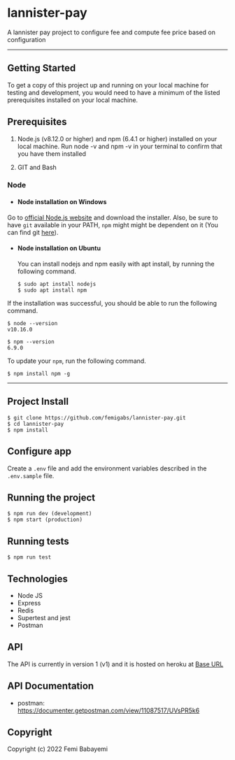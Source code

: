 # lannister-pay

A lannister pay project to configure fee and compute fee price based on configuration

---

## Getting Started

To get a copy of this project up and running on your local machine for testing and development, you would need to have a minimum of the listed prerequisites installed on your local machine.

## Prerequisites

1. Node.js (v8.12.0 or higher) and npm (6.4.1 or higher) installed on your local machine. Run node -v and npm -v in your terminal to confirm that you have them installed

2. GIT and Bash

### Node
- #### Node installation on Windows

Go to [official Node.js website](https://nodejs.org/) and download the installer.
Also, be sure to have `git` available in your PATH, `npm` might might be dependent on it (You can find git [here](https://git-scm.com/)).

- #### Node installation on Ubuntu

  You can install nodejs and npm easily with apt install, by running the following command.

      $ sudo apt install nodejs
      $ sudo apt install npm

If the installation was successful, you should be able to run the following command.

    $ node --version
    v10.16.0

    $ npm --version
    6.9.0

To update your `npm`, run the following command.

    $ npm install npm -g

---

## Project Install

    $ git clone https://github.com/femigabs/lannister-pay.git
    $ cd lannister-pay
    $ npm install

## Configure app

Create a `.env` file and add the environment variables described in the `.env.sample` file.



## Running the project

    $ npm run dev (development)
    $ npm start (production)

## Running tests

    $ npm run test

## Technologies

- Node JS
- Express
- Redis
- Supertest and jest
- Postman

## API
The API is currently in version 1 (v1) and it is hosted on heroku at [Base URL](https://lannister-payy.herokuapp.com/api/v1/)

## API Documentation
- postman: https://documenter.getpostman.com/view/11087517/UVsPR5k6

## Copyright

Copyright (c) 2022 Femi Babayemi
